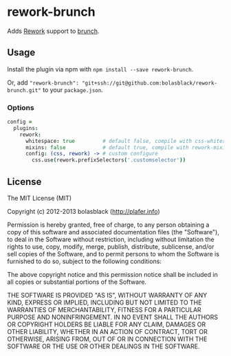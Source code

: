 # rework-brunch

Adds [Rework](https://github.com/visionmedia/rework) support to [brunch](http://brunch.io).

## Usage

Install the plugin via npm with `npm install --save rework-brunch`.

Or, add `"rework-brunch": "git+ssh://git@github.com:bolasblack/rework-brunch.git"` to your `package.json`.

### Options

```coffeescript
config =
  plugins:
    rework:
      whitespace: true         # default false, compile with css-whitespace
      mixins: false            # default true, compile with rework-mixins
      config: (css, rework) -> # custom configure
        css.use(rework.prefixSelectors('.customselector'))
```

## License

The MIT License (MIT)

Copyright (c) 2012-2013 bolasblack (http://plafer.info)

Permission is hereby granted, free of charge, to any person obtaining a copy
of this software and associated documentation files (the "Software"), to deal
in the Software without restriction, including without limitation the rights
to use, copy, modify, merge, publish, distribute, sublicense, and/or sell
copies of the Software, and to permit persons to whom the Software is
furnished to do so, subject to the following conditions:

The above copyright notice and this permission notice shall be included in
all copies or substantial portions of the Software.

THE SOFTWARE IS PROVIDED "AS IS", WITHOUT WARRANTY OF ANY KIND, EXPRESS OR
IMPLIED, INCLUDING BUT NOT LIMITED TO THE WARRANTIES OF MERCHANTABILITY,
FITNESS FOR A PARTICULAR PURPOSE AND NONINFRINGEMENT. IN NO EVENT SHALL THE
AUTHORS OR COPYRIGHT HOLDERS BE LIABLE FOR ANY CLAIM, DAMAGES OR OTHER
LIABILITY, WHETHER IN AN ACTION OF CONTRACT, TORT OR OTHERWISE, ARISING FROM,
OUT OF OR IN CONNECTION WITH THE SOFTWARE OR THE USE OR OTHER DEALINGS IN
THE SOFTWARE.

